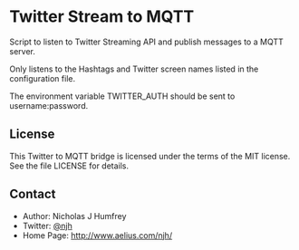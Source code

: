 Twitter Stream to MQTT
======================

Script to listen to Twitter Streaming API and publish messages to a MQTT server.

Only listens to the Hashtags and Twitter screen names listed in the configuration file.

The environment variable TWITTER_AUTH should be sent to username:password.


License
-------

This Twitter to MQTT bridge is licensed under the terms of the MIT license.
See the file LICENSE for details.


Contact
-------

* Author:    Nicholas J Humfrey
* Twitter:   [@njh](http://twitter.com/njh)
* Home Page: http://www.aelius.com/njh/
